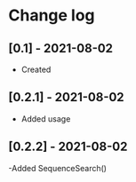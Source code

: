 # Change log

## [0.1] - 2021-08-02
- Created

## [0.2.1] - 2021-08-02
- Added usage


## [0.2.2] - 2021-08-02
-Added SequenceSearch() 